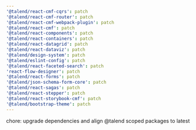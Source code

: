 ```yaml
---
'@talend/react-cmf-cqrs': patch
'@talend/react-cmf-router': patch
'@talend/react-cmf-webpack-plugin': patch
'@talend/react-cmf': patch
'@talend/react-components': patch
'@talend/react-containers': patch
'@talend/react-datagrid': patch
'@talend/react-dataviz': patch
'@talend/design-system': patch
'@talend/eslint-config': patch
'@talend/react-faceted-search': patch
'react-flow-designer': patch
'@talend/react-forms': patch
'@talend/json-schema-form-core': patch
'@talend/react-sagas': patch
'@talend/react-stepper': patch
'@talend/react-storybook-cmf': patch
'@talend/bootstrap-theme': patch
---
```


chore: upgrade dependencies and align @talend scoped packages to latest

